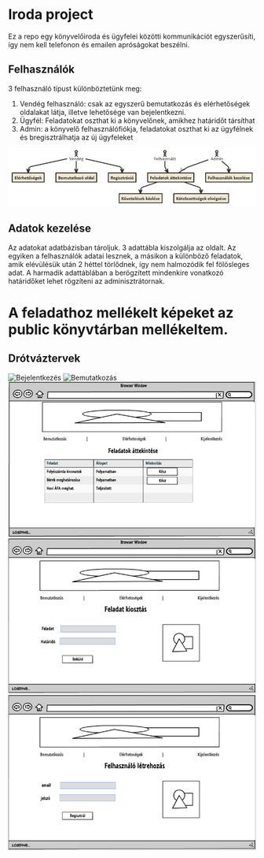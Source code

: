 # Iroda project

Ez a repo egy könyvelőiroda és ügyfelei közötti kommunikációt egyszerűsíti, így nem kell telefonon és emailen apróságokat beszélni.

## Felhasználók

3 felhasználó típust különböztetünk meg:
1. Vendég felhasználó: csak az egyszerű bemutatkozás és elérhetőségek oldalakat látja, illetve lehetősége van bejelentkezni.
2. Ügyfél: Feladatokat oszthat ki a könyvelőnek, amikhez határidőt társíthat
3. Admin: a könyvelő felhasználófiókja, feladatokat oszthat ki az ügyfélnek és bregisztrálhatja az új ügyfeleket

![Felhasználók](public/nomnoml.png)

## Adatok kezelése

Az adatokat adatbázisban tároljuk. 3 adattábla kiszolgálja az oldalt. Az egyiken a felhasználók adatai lesznek, a másikon a különböző feladatok, amik elévülésük után 2 héttel törlődnek, így nem halmozódik fel fölösleges adat. A harmadik adattáblában a berögzített mindenkire vonatkozó határidőket lehet rögzíteni az adminisztrátornak.

# A feladathoz mellékelt képeket az public könyvtárban mellékeltem.

## Drótváztervek 

![Bejelentkezés](public/Bejelentkezés.jpg)
![Bemutatkozás](public/Bemutatkozó_oldal.jpg)
![Feladatok áttekintése](public/Feladatok.jpg)
![Feladatok kiosztása](public/kiosztás.jpg)
![Regisztráció](public/regisztrálás.jpg)


